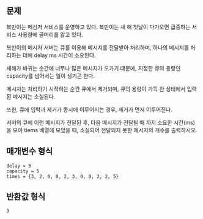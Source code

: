 ## 문제

복만이는 메신저 서비스를 운영하고 있다. 복만이는 새 해 첫날이 다가오면 급증하는 서비스 사용량에 골머리를 앓고 있다.  

복만이의 메시저 서버는 큐를 이용해 메시지를 전달받아 처리하며, 하나의 메시지를 처리하는 데에 delay ms 시간이 소요된다.

새해가 바뀌는 순간에 너무나 많은 메시지가 오가기 떄문에, 지정한 큐의 용량인 capacity를 넘어서는 일이 생기곤 한다.  

메시지는 처리하기 시작하는 순간 큐에서 제거되며, 큐의 용량이 가득 찬 상태에서 입력된 메시지는 소실된다.  

또한, 큐에 입력과 제거가 동시에 이루어지는 경우, 제거가 먼저 이루어진다.  

서버의 큐에 이런 메시지가 전달된 후, 다음 메시지가 전달될 때 까지 소요한 시간(ms)을 모아 tiems 배열에 모았을 때, 소실되어 전달되지 못한 메시지의 개수를 출력하시오.


## 매개변수 형식

```
delay = 5
capacity = 5
times = {3, 2, 0, 0, 2, 3, 0, 0, 2, 2, 5}
```

## 반환값 형식

```
3
```